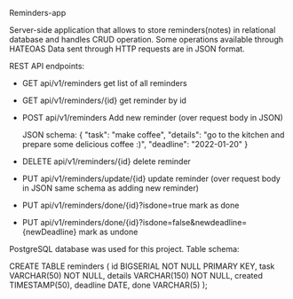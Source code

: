 Reminders-app

Server-side application that allows to store reminders(notes) 
in relational database and handles CRUD operation. 
Some operations available through HATEOAS Data sent through HTTP requests are in JSON format.

REST API endpoints:

 - GET api/v1/reminders get list of all reminders

 - GET api/v1/reminders/{id} get reminder by id

 - POST api/v1/reminders Add new reminder (over request body in JSON)

     JSON schema: { "task": "make coffee", "details": "go to the kitchen and prepare some delicious coffee :)", "deadline": "2022-01-20" }

 - DELETE api/v1/reminders/{id} delete reminder

 - PUT api/v1/reminders/update/{id} update reminder (over request body in JSON same schema as adding new reminder)

 - PUT api/v1/reminders/done/{id}?isdone=true mark as done

 - PUT api/v1/reminders/done/{id}?isdone=false&newdeadline={newDeadline} mark as undone

PostgreSQL database was used for this project. Table schema:

CREATE TABLE reminders 
( id BIGSERIAL NOT NULL PRIMARY KEY,
task VARCHAR(50) NOT NULL,
details VARCHAR(150) NOT NULL,
created TIMESTAMP(50),
deadline DATE,
done VARCHAR(5) );
